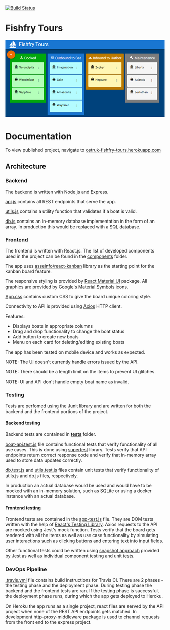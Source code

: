 [![Build Status](https://app.travis-ci.com/ostruk/ostruk-fishfry-tours.svg?token=yN8ryPBhYxYBm7q6aXmc&branch=master)](https://app.travis-ci.com/ostruk/ostruk-fishfry-tours)

# Fishfry Tours
![Fishfry Tours Screenshot](screenshot1.PNG)

# Documentation
To view published project, navigate to [ostruk-fishfry-tours.herokuapp.com](https://ostruk-fishfry-tours.herokuapp.com/)

## Architecture
### Backend
The backend is written with Node.js and Express.

[api.js](src/api.js) contains all REST endpoints that serve the app.

[utils.js](src/utils.js) contains a utility function that validates if a boat is valid.

[db.js](src/db.js) contains an in-memory database implementation in the form of an array. In production this would be replaced with a SQL database.

### Frontend
The frontend is written with React.js. The list of developed components used in the project can be found in the [components](front/src/Components) folder.

The app uses [asseinfo/react-kanban](https://github.com/asseinfo/react-kanban) library as the starting point for the kanban board feature.

The responsive styling is provided by [React Material UI](https://mui.com/) package. All graphics are provided by [Google's Material Symbols](https://fonts.google.com/icons) icons.

[App.css](front/src/App.css) contains custom CSS to give the board unique coloring style.

Connectivity to API is provided using [Axios](https://axios-http.com/) HTTP client.

Features:
- Displays boats in appropriate columns
- Drag and drop functionality to change the boat status
- Add button to create new boats
- Menu on each card for deleting/editing existing boats

The app has been tested on mobile device and works as expected.

NOTE: The UI doesn't currently handle errors issued by the API.

NOTE: There should be a length limit on the items to prevent UI glitches.

NOTE: UI and API don't handle empty boat name as invalid.

### Testing
Tests are perfomed using the Junit library and are written for both the backend and the frontend portions of the project.

#### Backend testing
Backend tests are contained in [__tests__](__tests__) folder. 

[boat-api.test.js](__tests__/boat-api.test.js) file contains functional tests that verify functionality of all use cases. This is done using [supertest](https://github.com/visionmedia/supertest#readme) library. Tests verify that API endpoints return correct response code and verify that in-memory array used to store data updates correctly.

[db.test.js](__tests__/db.test.js) and [utils.test.js](__tests__/utils.test.js) files contain unit tests that verify functionality of utils.js and db.js files, respectively.

In production an actual database would be used and would have to be mocked with an in-memory solution, such as SQLite or using a docker instance with an actual database.

#### Frontend testing
Frontend tests are contained in the [app-test.js](front/src/__tests__) file. They are DOM tests written with the help of [React's Testing Library](https://testing-library.com/). Axios requests to the API are mocked using Jest's mock function. Tests verify that the board gets rendered with all the items as well as use case functionality by simulating user interactions such as clicking buttons and entering text into input fields.

Other functional tests could be written using [snapshot approach](https://jestjs.io/docs/snapshot-testing) provided by Jest as well as individual component testing and unit tests.

### DevOps Pipeline
[.travis.yml](.travis.yml) file contains build instructions for Travis CI. There are 2 phases - the testing phase and the deployment phase. During testing phase the backend and the frontend tests are ran. If the testing phase is successful, the deployment phase runs, during which the app gets deployed to Heroku.

On Heroku the app runs as a single project, react files are served by the API project when none of the REST API endpoints gets matched. In development http-proxy-middleware package is used to channel requests from the front end to the express project.
